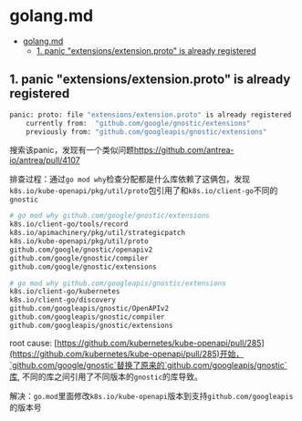 # golang.md

- [golang.md](#golangmd)
  - [1. panic "extensions/extension.proto" is already registered](#1-panic-extensionsextensionproto-is-already-registered)

## 1. panic "extensions/extension.proto" is already registered

```sh
panic: proto: file "extensions/extension.proto" is already registered
    currently from:  "github.com/google/gnostic/extensions"
    previously from: "github.com/googleapis/gnostic/extensions"
```

搜索该panic，发现有一个类似问题<https://github.com/antrea-io/antrea/pull/4107>

排查过程：通过`go mod why`检查分配都是什么库依赖了这俩包，发现`k8s.io/kube-openapi/pkg/util/proto`包引用了和`k8s.io/client-go`不同的`gnostic`

```sh
# go mod why github.com/google/gnostic/extensions
k8s.io/client-go/tools/record
k8s.io/apimachinery/pkg/util/strategicpatch
k8s.io/kube-openapi/pkg/util/proto
github.com/google/gnostic/openapiv2
github.com/google/gnostic/compiler
github.com/google/gnostic/extensions

# go mod why github.com/googleapis/gnostic/extensions
k8s.io/client-go/kubernetes
k8s.io/client-go/discovery
github.com/googleapis/gnostic/OpenAPIv2
github.com/googleapis/gnostic/compiler
github.com/googleapis/gnostic/extensions
```

root cause: [https://github.com/kubernetes/kube-openapi/pull/285](https://github.com/kubernetes/kube-openapi/pull/285)开始，`github.com/google/gnostic`替换了原来的`github.com/googleapis/gnostic`库, 不同的库之间引用了不同版本的`gnostic`的库导致。

解决：`go.mod`里面修改`k8s.io/kube-openapi`版本到支持`github.com/googleapis`的版本号
